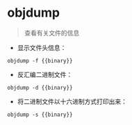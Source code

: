 # objdump

> 查看有关文件的信息

- 显示文件头信息：

`objdump -f {{binary}}`

- 反汇编二进制文件：

`objdump -d {{binary}}`

- 将二进制文件以十六进制方式打印出来：

`objdump -s {{binary}}`

[#]: contributors: ([Datura stramonium L.])